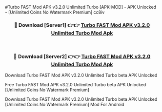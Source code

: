 #Turbo FAST Mod APK v3.2.0 Unlimited Turbo [APK-MOD] - APK Unlocked - [Unlimited Coins No Watermark Premium] cc8iv



<div align="center">

<h3>🔴 Download [Server1] 👉👉 <a href="https://momento.my/?title=Turbo_FAST_Mod_APK_v3.2.0_Unlimited_Turbo">Turbo FAST Mod APK v3.2.0 Unlimited Turbo Mod Apk</a></h3><br>

<h3>🔴 Download [Server2] 👉👉 <a href="https://momento.my/?title=Turbo_FAST_Mod_APK_v3.2.0_Unlimited_Turbo">Turbo FAST Mod APK v3.2.0 Unlimited Turbo Mod Apk</a></h3>
</div>



Download Turbo FAST Mod APK v3.2.0 Unlimited Turbo beta APK Unlocked

Free Turbo FAST Mod APK v3.2.0 Unlimited Turbo beta APK Unlocked [Unlimited Coins No Watermark Premium]

Download Turbo FAST Mod APK v3.2.0 Unlimited Turbo beta APK Unlocked [Unlimited Coins No Watermark Premium] Mod For Android
